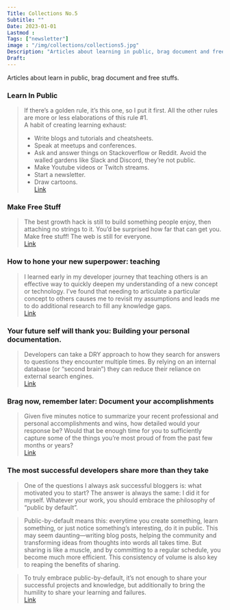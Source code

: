 ```yaml
---
Title: Collections No.5
Subtitle: ""
Date: 2023-01-01
Lastmod : 
Tags: ["newsletter"]
image : "/img/collections/collections5.jpg"
Description: "Articles about learning in public, brag document and free stuffs."
Draft: 
---
```


Articles about learn in public, brag document and free stuffs.


### Learn In Public
> If there’s a golden rule, it’s this one, so I put it first. All the other rules are more or less elaborations of this rule #1.  
> A habit of creating learning exhaust:
>   - Write blogs and tutorials and cheatsheets.
>   - Speak at meetups and conferences.
>   - Ask and answer things on Stackoverflow or Reddit. Avoid the walled gardens like Slack and Discord, they’re not public.
>   - Make Youtube videos or Twitch streams.
>   - Start a newsletter.
>   - Draw cartoons.    
[Link](https://www.swyx.io/learn-in-public/)

### Make Free Stuff

> The best growth hack is still to build something people enjoy, then attaching no strings to it. You’d be surprised how far that can get you.  
> Make free stuff! The web is still for everyone.  
[Link](https://mxb.dev/blog/make-free-stuff/)

### How to hone your new superpower: teaching

> I learned early in my developer journey that teaching others is an effective way to quickly deepen my understanding of a new concept or technology. I’ve found that needing to articulate a particular concept to others causes me to revisit my assumptions and leads me to do additional research to fill any knowledge gaps.  
[Link](https://github.com/readme/guides/public-documentation)

### Your future self will thank you: Building your personal documentation.

> Developers can take a DRY approach to how they search for answers to questions they encounter multiple times. By relying on an internal database (or “second brain”) they can reduce their reliance on external search engines.  
[Link](https://github.com/readme/guides/private-documentation)

### Brag now, remember later: Document your accomplishments

> Given five minutes notice to summarize your recent professional and personal accomplishments and wins, how detailed would your response be? Would that be enough time for you to sufficiently capture some of the things you’re most proud of from the past few months or years?  
[Link](https://github.com/readme/guides/document-success)


### The most successful developers share more than they take
> One of the questions I always ask successful bloggers is: what motivated you to start? The answer is always the same: I did it for myself. Whatever your work, you should embrace the philosophy of “public by default”.

> Public-by-default means this: everytime you create something, learn something, or just notice something’s interesting, do it in public. This may seem daunting—writing blog posts, helping the community and transforming ideas from thoughts into words all takes time. But sharing is like a muscle, and by committing to a regular schedule, you become much more efficient. This consistency of volume is also key to reaping the benefits of sharing.

>To truly embrace public-by-default, it’s not enough to share your successful projects and knowledge, but additionally to bring the humility to share your learning and failures.  
[Link](https://stackoverflow.blog/2020/05/14/the-most-successful-developers-share-more-than-they-take/)

